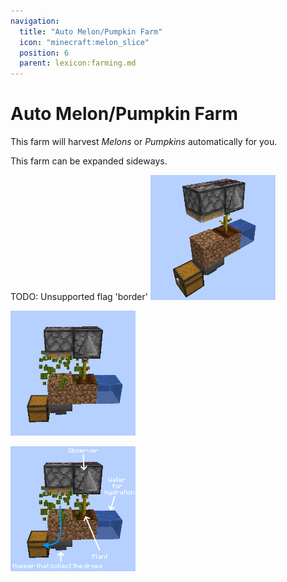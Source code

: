 ```yaml
---
navigation:
  title: "Auto Melon/Pumpkin Farm"
  icon: "minecraft:melon_slice"
  position: 6
  parent: lexicon:farming.md
---
```


# Auto Melon/Pumpkin Farm

This farm will harvest *Melons* or *Pumpkins* automatically for you.

This farm can be expanded sideways.

TODO: Unsupported flag 'border'
![](auto_melon_farm_1.png)

![](auto_melon_farm_2.png)

![](auto_melon_farm_3.png)

